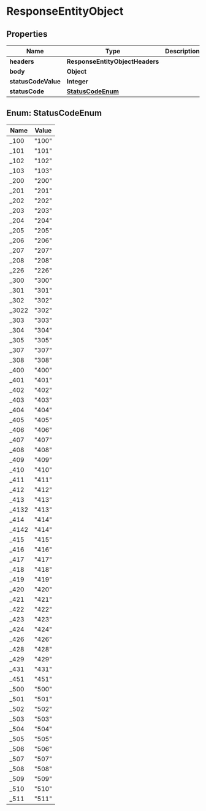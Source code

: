 

# ResponseEntityObject


## Properties

| Name | Type | Description | Notes |
|------------ | ------------- | ------------- | -------------|
|**headers** | **ResponseEntityObjectHeaders** |  |  [optional] |
|**body** | **Object** |  |  [optional] |
|**statusCodeValue** | **Integer** |  |  [optional] |
|**statusCode** | [**StatusCodeEnum**](#StatusCodeEnum) |  |  [optional] |



## Enum: StatusCodeEnum

| Name | Value |
|---- | -----|
| _100 | &quot;100&quot; |
| _101 | &quot;101&quot; |
| _102 | &quot;102&quot; |
| _103 | &quot;103&quot; |
| _200 | &quot;200&quot; |
| _201 | &quot;201&quot; |
| _202 | &quot;202&quot; |
| _203 | &quot;203&quot; |
| _204 | &quot;204&quot; |
| _205 | &quot;205&quot; |
| _206 | &quot;206&quot; |
| _207 | &quot;207&quot; |
| _208 | &quot;208&quot; |
| _226 | &quot;226&quot; |
| _300 | &quot;300&quot; |
| _301 | &quot;301&quot; |
| _302 | &quot;302&quot; |
| _3022 | &quot;302&quot; |
| _303 | &quot;303&quot; |
| _304 | &quot;304&quot; |
| _305 | &quot;305&quot; |
| _307 | &quot;307&quot; |
| _308 | &quot;308&quot; |
| _400 | &quot;400&quot; |
| _401 | &quot;401&quot; |
| _402 | &quot;402&quot; |
| _403 | &quot;403&quot; |
| _404 | &quot;404&quot; |
| _405 | &quot;405&quot; |
| _406 | &quot;406&quot; |
| _407 | &quot;407&quot; |
| _408 | &quot;408&quot; |
| _409 | &quot;409&quot; |
| _410 | &quot;410&quot; |
| _411 | &quot;411&quot; |
| _412 | &quot;412&quot; |
| _413 | &quot;413&quot; |
| _4132 | &quot;413&quot; |
| _414 | &quot;414&quot; |
| _4142 | &quot;414&quot; |
| _415 | &quot;415&quot; |
| _416 | &quot;416&quot; |
| _417 | &quot;417&quot; |
| _418 | &quot;418&quot; |
| _419 | &quot;419&quot; |
| _420 | &quot;420&quot; |
| _421 | &quot;421&quot; |
| _422 | &quot;422&quot; |
| _423 | &quot;423&quot; |
| _424 | &quot;424&quot; |
| _426 | &quot;426&quot; |
| _428 | &quot;428&quot; |
| _429 | &quot;429&quot; |
| _431 | &quot;431&quot; |
| _451 | &quot;451&quot; |
| _500 | &quot;500&quot; |
| _501 | &quot;501&quot; |
| _502 | &quot;502&quot; |
| _503 | &quot;503&quot; |
| _504 | &quot;504&quot; |
| _505 | &quot;505&quot; |
| _506 | &quot;506&quot; |
| _507 | &quot;507&quot; |
| _508 | &quot;508&quot; |
| _509 | &quot;509&quot; |
| _510 | &quot;510&quot; |
| _511 | &quot;511&quot; |



